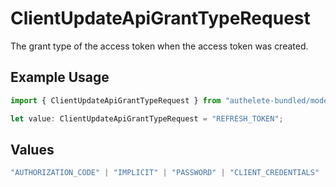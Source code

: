 # ClientUpdateApiGrantTypeRequest

The grant type of the access token when the access token was created.


## Example Usage

```typescript
import { ClientUpdateApiGrantTypeRequest } from "authelete-bundled/models/operations";

let value: ClientUpdateApiGrantTypeRequest = "REFRESH_TOKEN";
```

## Values

```typescript
"AUTHORIZATION_CODE" | "IMPLICIT" | "PASSWORD" | "CLIENT_CREDENTIALS" | "REFRESH_TOKEN" | "CIBA" | "DEVICE_CODE" | "TOKEN_EXCHANGE" | "JWT_BEARER"
```